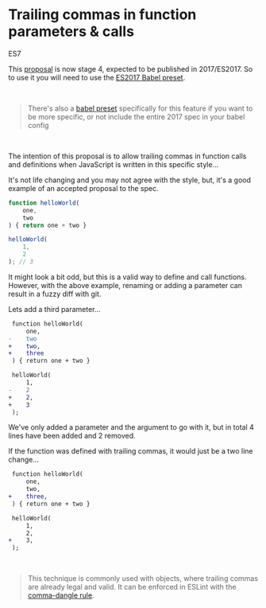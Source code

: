 # Trailing commas in function parameters & calls

<div class="spec es7">ES7</div>

This [proposal](https://github.com/tc39/proposal-trailing-function-commas) is now stage 4, expected to be published in 2017/ES2017. So to use it you will need to use the [ES2017 Babel preset](https://www.npmjs.com/package/babel-preset-es2017).

<br/>

> There's also a [babel preset](https://www.npmjs.com/package/babel-plugin-syntax-trailing-function-commas) specifically for this feature if you want to be more specific, or not include the entire 2017 spec in your babel config

<br/>

The intention of this proposal is to allow trailing commas in function calls and definitions when JavaScript is written in this specific style...

It's not life changing and you may not agree with the style, but, it's a good example of an accepted proposal to the spec.

```javascript
function helloWorld(
    one,
    two
) { return one + two }

helloWorld(
    1,
    2
); // 3
```

It might look a bit odd, but this is a valid way to define and call functions. However, with the above example, renaming or adding a parameter can result in a fuzzy diff with git.

Lets add a third parameter...

```diff
 function helloWorld(
     one,
-    two
+    two,
+    three
 ) { return one + two }

 helloWorld(
     1,
-    2
+    2,
+    3
 );
```

We've only added a parameter and the argument to go with it, but in total 4 lines have been added and 2 removed.

If the function was defined with trailing commas, it would just be a two line change...

```diff
 function helloWorld(
     one,
     two,
+    three,
 ) { return one + two }

 helloWorld(
     1,
     2,
+    3,
 );
```

<br/>

> This technique is commonly used with objects, where trailing commas are already legal and valid. It can be enforced in ESLint with the [comma-dangle rule](http://eslint.org/docs/rules/comma-dangle).
